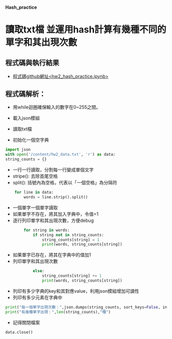 #### Hash_practice

# 讀取txt檔 並運用hash計算有幾種不同的單字和其出現次數

## 程式碼與執行結果
* [程式碼github網址<hw2_hash_practice.ipynb>](https://github.com/max1nehour/HW2_hash_practice/blob/main/HW2_hash_practice.ipynb)

## 程式碼解析：

 * 用while迴圈確保輸入的數字在0~255之間。

* 載入json模組
* 讀取txt檔
* 初始化一個空字典
```py
import json
with open('/content/hw2_data.txt', 'r') as data:
string_counts = {}
```

* 一行一行讀取，分割每一行變成單個文字
* stripe(): 去除首尾空格
* split(): 括號內為空格，代表以「一個空格」為分隔符
```py
    for line in data:
        words = line.strip().split()
```
* 一個單字一個單字讀取
* 如果單字不存在，將其加入字典中，令值=1
* 逐行列印單字和其出現次數，方便debug
```py
        for string in words:
            if string not in string_counts:  
                string_counts[string] = 1
                print(words, string_counts[string])  
```

* 如果單字已存在，將其在字典中的值加1
* 列印單字和其出現次數
```py    
            else:
                string_counts[string] += 1
                print(words, string_counts[string]) 
```

* 列印有多少字典的key和其對應value，利用json模組增加可讀性
* 列印有多少元素在字典中
```py                     
print("每一個單字出現次數：",json.dumps(string_counts, sort_keys=False, indent=4),"\n")
print("有幾種單字出現：",len(string_counts),"種")

```

* 記得關閉檔案

```py
data.close()
```

